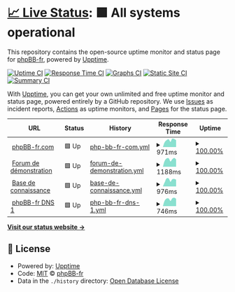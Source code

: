 # [📈 Live Status](https://status.phpbb-fr.com): <!--live status--> **🟩 All systems operational**

This repository contains the open-source uptime monitor and status page for [phpBB-fr](https://www.phpbb-fr.com), powered by [Upptime](https://github.com/upptime/upptime).

[![Uptime CI](https://github.com/phpbb-fr-com/status-site/workflows/Uptime%20CI/badge.svg)](https://github.com/phpbb-fr-com/status-site/actions?query=workflow%3A%22Uptime+CI%22)
[![Response Time CI](https://github.com/phpbb-fr-com/status-site/workflows/Response%20Time%20CI/badge.svg)](https://github.com/phpbb-fr-com/status-site/actions?query=workflow%3A%22Response+Time+CI%22)
[![Graphs CI](https://github.com/phpbb-fr-com/status-site/workflows/Graphs%20CI/badge.svg)](https://github.com/phpbb-fr-com/status-site/actions?query=workflow%3A%22Graphs+CI%22)
[![Static Site CI](https://github.com/phpbb-fr-com/status-site/workflows/Static%20Site%20CI/badge.svg)](https://github.com/phpbb-fr-com/status-site/actions?query=workflow%3A%22Static+Site+CI%22)
[![Summary CI](https://github.com/phpbb-fr-com/status-site/workflows/Summary%20CI/badge.svg)](https://github.com/phpbb-fr-com/status-site/actions?query=workflow%3A%22Summary+CI%22)

With [Upptime](https://upptime.js.org), you can get your own unlimited and free uptime monitor and status page, powered entirely by a GitHub repository. We use [Issues](https://github.com/phpbb-fr-com/status-site/issues) as incident reports, [Actions](https://github.com/phpbb-fr-com/status-site/actions) as uptime monitors, and [Pages](https://status.phpbb-fr.com) for the status page.

<!--start: status pages-->
<!-- This summary is generated by Upptime (https://github.com/upptime/upptime) -->
<!-- Do not edit this manually, your changes will be overwritten -->
<!-- prettier-ignore -->
| URL | Status | History | Response Time | Uptime |
| --- | ------ | ------- | ------------- | ------ |
| <img alt="" src="https://icons.duckduckgo.com/ip3/www.phpbb-fr.com.ico" height="13"> [phpBB-fr.com](https://www.phpbb-fr.com) | 🟩 Up | [php-bb-fr-com.yml](https://github.com/phpbb-fr-com/status-site/commits/HEAD/history/php-bb-fr-com.yml) | <details><summary><img alt="Response time graph" src="./graphs/php-bb-fr-com/response-time-week.png" height="20"> 971ms</summary><br><a href="https://status.phpbb-fr.com/history/php-bb-fr-com"><img alt="Response time 3915" src="https://img.shields.io/endpoint?url=https%3A%2F%2Fraw.githubusercontent.com%2Fphpbb-fr-com%2Fstatus-site%2FHEAD%2Fapi%2Fphp-bb-fr-com%2Fresponse-time.json"></a><br><a href="https://status.phpbb-fr.com/history/php-bb-fr-com"><img alt="24-hour response time 953" src="https://img.shields.io/endpoint?url=https%3A%2F%2Fraw.githubusercontent.com%2Fphpbb-fr-com%2Fstatus-site%2FHEAD%2Fapi%2Fphp-bb-fr-com%2Fresponse-time-day.json"></a><br><a href="https://status.phpbb-fr.com/history/php-bb-fr-com"><img alt="7-day response time 971" src="https://img.shields.io/endpoint?url=https%3A%2F%2Fraw.githubusercontent.com%2Fphpbb-fr-com%2Fstatus-site%2FHEAD%2Fapi%2Fphp-bb-fr-com%2Fresponse-time-week.json"></a><br><a href="https://status.phpbb-fr.com/history/php-bb-fr-com"><img alt="30-day response time 2047" src="https://img.shields.io/endpoint?url=https%3A%2F%2Fraw.githubusercontent.com%2Fphpbb-fr-com%2Fstatus-site%2FHEAD%2Fapi%2Fphp-bb-fr-com%2Fresponse-time-month.json"></a><br><a href="https://status.phpbb-fr.com/history/php-bb-fr-com"><img alt="1-year response time 3915" src="https://img.shields.io/endpoint?url=https%3A%2F%2Fraw.githubusercontent.com%2Fphpbb-fr-com%2Fstatus-site%2FHEAD%2Fapi%2Fphp-bb-fr-com%2Fresponse-time-year.json"></a></details> | <details><summary><a href="https://status.phpbb-fr.com/history/php-bb-fr-com">100.00%</a></summary><a href="https://status.phpbb-fr.com/history/php-bb-fr-com"><img alt="All-time uptime 99.94%" src="https://img.shields.io/endpoint?url=https%3A%2F%2Fraw.githubusercontent.com%2Fphpbb-fr-com%2Fstatus-site%2FHEAD%2Fapi%2Fphp-bb-fr-com%2Fuptime.json"></a><br><a href="https://status.phpbb-fr.com/history/php-bb-fr-com"><img alt="24-hour uptime 100.00%" src="https://img.shields.io/endpoint?url=https%3A%2F%2Fraw.githubusercontent.com%2Fphpbb-fr-com%2Fstatus-site%2FHEAD%2Fapi%2Fphp-bb-fr-com%2Fuptime-day.json"></a><br><a href="https://status.phpbb-fr.com/history/php-bb-fr-com"><img alt="7-day uptime 100.00%" src="https://img.shields.io/endpoint?url=https%3A%2F%2Fraw.githubusercontent.com%2Fphpbb-fr-com%2Fstatus-site%2FHEAD%2Fapi%2Fphp-bb-fr-com%2Fuptime-week.json"></a><br><a href="https://status.phpbb-fr.com/history/php-bb-fr-com"><img alt="30-day uptime 99.91%" src="https://img.shields.io/endpoint?url=https%3A%2F%2Fraw.githubusercontent.com%2Fphpbb-fr-com%2Fstatus-site%2FHEAD%2Fapi%2Fphp-bb-fr-com%2Fuptime-month.json"></a><br><a href="https://status.phpbb-fr.com/history/php-bb-fr-com"><img alt="1-year uptime 99.94%" src="https://img.shields.io/endpoint?url=https%3A%2F%2Fraw.githubusercontent.com%2Fphpbb-fr-com%2Fstatus-site%2FHEAD%2Fapi%2Fphp-bb-fr-com%2Fuptime-year.json"></a></details>
| <img alt="" src="https://icons.duckduckgo.com/ip3/demo.phpbb-fr.com.ico" height="13"> [Forum de démonstration](https://demo.phpbb-fr.com) | 🟩 Up | [forum-de-demonstration.yml](https://github.com/phpbb-fr-com/status-site/commits/HEAD/history/forum-de-demonstration.yml) | <details><summary><img alt="Response time graph" src="./graphs/forum-de-demonstration/response-time-week.png" height="20"> 1188ms</summary><br><a href="https://status.phpbb-fr.com/history/forum-de-demonstration"><img alt="Response time 3502" src="https://img.shields.io/endpoint?url=https%3A%2F%2Fraw.githubusercontent.com%2Fphpbb-fr-com%2Fstatus-site%2FHEAD%2Fapi%2Fforum-de-demonstration%2Fresponse-time.json"></a><br><a href="https://status.phpbb-fr.com/history/forum-de-demonstration"><img alt="24-hour response time 1091" src="https://img.shields.io/endpoint?url=https%3A%2F%2Fraw.githubusercontent.com%2Fphpbb-fr-com%2Fstatus-site%2FHEAD%2Fapi%2Fforum-de-demonstration%2Fresponse-time-day.json"></a><br><a href="https://status.phpbb-fr.com/history/forum-de-demonstration"><img alt="7-day response time 1188" src="https://img.shields.io/endpoint?url=https%3A%2F%2Fraw.githubusercontent.com%2Fphpbb-fr-com%2Fstatus-site%2FHEAD%2Fapi%2Fforum-de-demonstration%2Fresponse-time-week.json"></a><br><a href="https://status.phpbb-fr.com/history/forum-de-demonstration"><img alt="30-day response time 1956" src="https://img.shields.io/endpoint?url=https%3A%2F%2Fraw.githubusercontent.com%2Fphpbb-fr-com%2Fstatus-site%2FHEAD%2Fapi%2Fforum-de-demonstration%2Fresponse-time-month.json"></a><br><a href="https://status.phpbb-fr.com/history/forum-de-demonstration"><img alt="1-year response time 3502" src="https://img.shields.io/endpoint?url=https%3A%2F%2Fraw.githubusercontent.com%2Fphpbb-fr-com%2Fstatus-site%2FHEAD%2Fapi%2Fforum-de-demonstration%2Fresponse-time-year.json"></a></details> | <details><summary><a href="https://status.phpbb-fr.com/history/forum-de-demonstration">100.00%</a></summary><a href="https://status.phpbb-fr.com/history/forum-de-demonstration"><img alt="All-time uptime 97.16%" src="https://img.shields.io/endpoint?url=https%3A%2F%2Fraw.githubusercontent.com%2Fphpbb-fr-com%2Fstatus-site%2FHEAD%2Fapi%2Fforum-de-demonstration%2Fuptime.json"></a><br><a href="https://status.phpbb-fr.com/history/forum-de-demonstration"><img alt="24-hour uptime 100.00%" src="https://img.shields.io/endpoint?url=https%3A%2F%2Fraw.githubusercontent.com%2Fphpbb-fr-com%2Fstatus-site%2FHEAD%2Fapi%2Fforum-de-demonstration%2Fuptime-day.json"></a><br><a href="https://status.phpbb-fr.com/history/forum-de-demonstration"><img alt="7-day uptime 100.00%" src="https://img.shields.io/endpoint?url=https%3A%2F%2Fraw.githubusercontent.com%2Fphpbb-fr-com%2Fstatus-site%2FHEAD%2Fapi%2Fforum-de-demonstration%2Fuptime-week.json"></a><br><a href="https://status.phpbb-fr.com/history/forum-de-demonstration"><img alt="30-day uptime 100.00%" src="https://img.shields.io/endpoint?url=https%3A%2F%2Fraw.githubusercontent.com%2Fphpbb-fr-com%2Fstatus-site%2FHEAD%2Fapi%2Fforum-de-demonstration%2Fuptime-month.json"></a><br><a href="https://status.phpbb-fr.com/history/forum-de-demonstration"><img alt="1-year uptime 97.16%" src="https://img.shields.io/endpoint?url=https%3A%2F%2Fraw.githubusercontent.com%2Fphpbb-fr-com%2Fstatus-site%2FHEAD%2Fapi%2Fforum-de-demonstration%2Fuptime-year.json"></a></details>
| <img alt="" src="https://icons.duckduckgo.com/ip3/forum.phpbb-fr.com.ico" height="13"> [Base de connaissance](http://forum.phpbb-fr.com) | 🟩 Up | [base-de-connaissance.yml](https://github.com/phpbb-fr-com/status-site/commits/HEAD/history/base-de-connaissance.yml) | <details><summary><img alt="Response time graph" src="./graphs/base-de-connaissance/response-time-week.png" height="20"> 976ms</summary><br><a href="https://status.phpbb-fr.com/history/base-de-connaissance"><img alt="Response time 3567" src="https://img.shields.io/endpoint?url=https%3A%2F%2Fraw.githubusercontent.com%2Fphpbb-fr-com%2Fstatus-site%2FHEAD%2Fapi%2Fbase-de-connaissance%2Fresponse-time.json"></a><br><a href="https://status.phpbb-fr.com/history/base-de-connaissance"><img alt="24-hour response time 1124" src="https://img.shields.io/endpoint?url=https%3A%2F%2Fraw.githubusercontent.com%2Fphpbb-fr-com%2Fstatus-site%2FHEAD%2Fapi%2Fbase-de-connaissance%2Fresponse-time-day.json"></a><br><a href="https://status.phpbb-fr.com/history/base-de-connaissance"><img alt="7-day response time 976" src="https://img.shields.io/endpoint?url=https%3A%2F%2Fraw.githubusercontent.com%2Fphpbb-fr-com%2Fstatus-site%2FHEAD%2Fapi%2Fbase-de-connaissance%2Fresponse-time-week.json"></a><br><a href="https://status.phpbb-fr.com/history/base-de-connaissance"><img alt="30-day response time 2231" src="https://img.shields.io/endpoint?url=https%3A%2F%2Fraw.githubusercontent.com%2Fphpbb-fr-com%2Fstatus-site%2FHEAD%2Fapi%2Fbase-de-connaissance%2Fresponse-time-month.json"></a><br><a href="https://status.phpbb-fr.com/history/base-de-connaissance"><img alt="1-year response time 3567" src="https://img.shields.io/endpoint?url=https%3A%2F%2Fraw.githubusercontent.com%2Fphpbb-fr-com%2Fstatus-site%2FHEAD%2Fapi%2Fbase-de-connaissance%2Fresponse-time-year.json"></a></details> | <details><summary><a href="https://status.phpbb-fr.com/history/base-de-connaissance">100.00%</a></summary><a href="https://status.phpbb-fr.com/history/base-de-connaissance"><img alt="All-time uptime 99.90%" src="https://img.shields.io/endpoint?url=https%3A%2F%2Fraw.githubusercontent.com%2Fphpbb-fr-com%2Fstatus-site%2FHEAD%2Fapi%2Fbase-de-connaissance%2Fuptime.json"></a><br><a href="https://status.phpbb-fr.com/history/base-de-connaissance"><img alt="24-hour uptime 100.00%" src="https://img.shields.io/endpoint?url=https%3A%2F%2Fraw.githubusercontent.com%2Fphpbb-fr-com%2Fstatus-site%2FHEAD%2Fapi%2Fbase-de-connaissance%2Fuptime-day.json"></a><br><a href="https://status.phpbb-fr.com/history/base-de-connaissance"><img alt="7-day uptime 100.00%" src="https://img.shields.io/endpoint?url=https%3A%2F%2Fraw.githubusercontent.com%2Fphpbb-fr-com%2Fstatus-site%2FHEAD%2Fapi%2Fbase-de-connaissance%2Fuptime-week.json"></a><br><a href="https://status.phpbb-fr.com/history/base-de-connaissance"><img alt="30-day uptime 100.00%" src="https://img.shields.io/endpoint?url=https%3A%2F%2Fraw.githubusercontent.com%2Fphpbb-fr-com%2Fstatus-site%2FHEAD%2Fapi%2Fbase-de-connaissance%2Fuptime-month.json"></a><br><a href="https://status.phpbb-fr.com/history/base-de-connaissance"><img alt="1-year uptime 99.90%" src="https://img.shields.io/endpoint?url=https%3A%2F%2Fraw.githubusercontent.com%2Fphpbb-fr-com%2Fstatus-site%2FHEAD%2Fapi%2Fbase-de-connaissance%2Fuptime-year.json"></a></details>
| <img alt="" src="https://icons.duckduckgo.com/ip3/null.ico" height="13"> [phpBB-fr DNS 1](51.254.27.129) | 🟩 Up | [php-bb-fr-dns-1.yml](https://github.com/phpbb-fr-com/status-site/commits/HEAD/history/php-bb-fr-dns-1.yml) | <details><summary><img alt="Response time graph" src="./graphs/php-bb-fr-dns-1/response-time-week.png" height="20"> 746ms</summary><br><a href="https://status.phpbb-fr.com/history/php-bb-fr-dns-1"><img alt="Response time 675" src="https://img.shields.io/endpoint?url=https%3A%2F%2Fraw.githubusercontent.com%2Fphpbb-fr-com%2Fstatus-site%2FHEAD%2Fapi%2Fphp-bb-fr-dns-1%2Fresponse-time.json"></a><br><a href="https://status.phpbb-fr.com/history/php-bb-fr-dns-1"><img alt="24-hour response time 761" src="https://img.shields.io/endpoint?url=https%3A%2F%2Fraw.githubusercontent.com%2Fphpbb-fr-com%2Fstatus-site%2FHEAD%2Fapi%2Fphp-bb-fr-dns-1%2Fresponse-time-day.json"></a><br><a href="https://status.phpbb-fr.com/history/php-bb-fr-dns-1"><img alt="7-day response time 746" src="https://img.shields.io/endpoint?url=https%3A%2F%2Fraw.githubusercontent.com%2Fphpbb-fr-com%2Fstatus-site%2FHEAD%2Fapi%2Fphp-bb-fr-dns-1%2Fresponse-time-week.json"></a><br><a href="https://status.phpbb-fr.com/history/php-bb-fr-dns-1"><img alt="30-day response time 670" src="https://img.shields.io/endpoint?url=https%3A%2F%2Fraw.githubusercontent.com%2Fphpbb-fr-com%2Fstatus-site%2FHEAD%2Fapi%2Fphp-bb-fr-dns-1%2Fresponse-time-month.json"></a><br><a href="https://status.phpbb-fr.com/history/php-bb-fr-dns-1"><img alt="1-year response time 675" src="https://img.shields.io/endpoint?url=https%3A%2F%2Fraw.githubusercontent.com%2Fphpbb-fr-com%2Fstatus-site%2FHEAD%2Fapi%2Fphp-bb-fr-dns-1%2Fresponse-time-year.json"></a></details> | <details><summary><a href="https://status.phpbb-fr.com/history/php-bb-fr-dns-1">100.00%</a></summary><a href="https://status.phpbb-fr.com/history/php-bb-fr-dns-1"><img alt="All-time uptime 99.99%" src="https://img.shields.io/endpoint?url=https%3A%2F%2Fraw.githubusercontent.com%2Fphpbb-fr-com%2Fstatus-site%2FHEAD%2Fapi%2Fphp-bb-fr-dns-1%2Fuptime.json"></a><br><a href="https://status.phpbb-fr.com/history/php-bb-fr-dns-1"><img alt="24-hour uptime 100.00%" src="https://img.shields.io/endpoint?url=https%3A%2F%2Fraw.githubusercontent.com%2Fphpbb-fr-com%2Fstatus-site%2FHEAD%2Fapi%2Fphp-bb-fr-dns-1%2Fuptime-day.json"></a><br><a href="https://status.phpbb-fr.com/history/php-bb-fr-dns-1"><img alt="7-day uptime 100.00%" src="https://img.shields.io/endpoint?url=https%3A%2F%2Fraw.githubusercontent.com%2Fphpbb-fr-com%2Fstatus-site%2FHEAD%2Fapi%2Fphp-bb-fr-dns-1%2Fuptime-week.json"></a><br><a href="https://status.phpbb-fr.com/history/php-bb-fr-dns-1"><img alt="30-day uptime 100.00%" src="https://img.shields.io/endpoint?url=https%3A%2F%2Fraw.githubusercontent.com%2Fphpbb-fr-com%2Fstatus-site%2FHEAD%2Fapi%2Fphp-bb-fr-dns-1%2Fuptime-month.json"></a><br><a href="https://status.phpbb-fr.com/history/php-bb-fr-dns-1"><img alt="1-year uptime 99.99%" src="https://img.shields.io/endpoint?url=https%3A%2F%2Fraw.githubusercontent.com%2Fphpbb-fr-com%2Fstatus-site%2FHEAD%2Fapi%2Fphp-bb-fr-dns-1%2Fuptime-year.json"></a></details>

<!--end: status pages-->

[**Visit our status website →**](https://status.phpbb-fr.com)

## 📄 License

- Powered by: [Upptime](https://github.com/upptime/upptime)
- Code: [MIT](./LICENSE) © [phpBB-fr](https://www.phpbb-fr.com)
- Data in the `./history` directory: [Open Database License](https://opendatacommons.org/licenses/odbl/1-0/)
